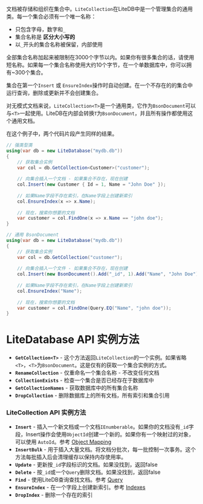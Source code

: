 文档被存储和组织在集合中。`LiteCollection`在LiteDB中是一个管理集合的通用类。每一个集合必须有一个唯一名称：

- 只包含字母，数字和`_`
- 集合名称是 **区分大小写的**
- 以`_`开头的集合名称被保留，内部使用

全部集合名称加起来被限制在3000个字节以内。如果你有很多集合的话，请使用短名称。如果每一个集合名称使用大约10个字节，在一个单数据库中，你可以拥有~300个集合。

集合在第一个`Insert` 或 `EnsureIndex`操作时自动创建。在一个不存在的的集合中运行查询，删除或更新并不会创建集合。

对无模式文档来说，`LiteCollection<T>`是一个通用类，它作为`BsonDocument`可以与`<T>`一起使用。LiteDB在内部会转换`T`为`BsonDocument`，并且所有操作都使用这个通用文档。

在这个例子中，两个代码片段产生同样的结果。

```C#
// 强类型类
using(var db = new LiteDatabase("mydb.db"))
{
    // 获取集合实例
    var col = db.GetCollection<Customer>("customer");
    
    // 向集合插入一个文档 - 如果集合不存在，现在创建
    col.Insert(new Customer { Id = 1, Name = "John Doe" });
    
    // 如果Name字段不存在索引，在Name字段上创建新索引
    col.EnsureIndex(x => x.Name);
    
    // 现在，搜索你想要的文档
    var customer = col.FindOne(x => x.Name == "john doe");
}

// 通用 BsonDocument
using(var db = new LiteDatabase("mydb.db"))
{
    // 获取集合实例
    var col = db.GetCollection("customer");
    
    // 向集合插入一个文件 - 如果集合不存在，现在创建
    col.Insert(new BsonDocument().Add("_id", 1).Add("Name", "John Doe"));
    
    // 如果Name字段不存在索引，在Name字段上创建新索引
    col.EnsureIndex("Name");
    
    // 现在，搜索你想要的文档
    var customer = col.FindOne(Query.EQ("Name", "john doe"));
}
```
# LiteDatabase API 实例方法

- **`GetCollection<T>`** - 这个方法返回`LiteCollection`的一个实例。如果省略`<T>`，`<T>`为`BsonDocument`。这是仅有的获取一个集合实例的方式。
- **`RenameCollection`** - 仅重命名一个集合名称 - 不改变任何文档
- **`CollectionExists`** - 检查一个集合是否已经存在于数据库中
- **`GetCollectionNames`** - 获取数据库中的所有集合名称
- **`DropCollection`** - 删除数据库上的所有文档，所有索引和集合引用

### LiteCollection API 实例方法

- **`Insert`** - 插入一个新文档或一个文档`IEnumberable`。如果你的文档没有`_id`字段，Insert操作会使用`ObjectId`创建一个新的。如果你有一个映射过的对象，可以使用 `AutoId`。参考 [Object Mapping](Object-Mapping)
- **`InsertBulk`** - 用于插入大量文档。将文档分批次，每一批控制一次事务。这个方法每批插入后会清理缓存以保持内存使用率。
- **`Update`** - 更新按`_id`字段标识的文档。如果没找到，返回false
- **`Delete`** - 按`_id`或一个`Query`删除文档。如果没找到，返回false
- **`Find`** - 使用LiteDB查询查找文档。参考 [Query](Query)
- **`EnsureIndex`** - 在一个字段上创建新索引。参考 [Indexes](Indexes)
- **`DropIndex`** - 删除一个存在的索引
